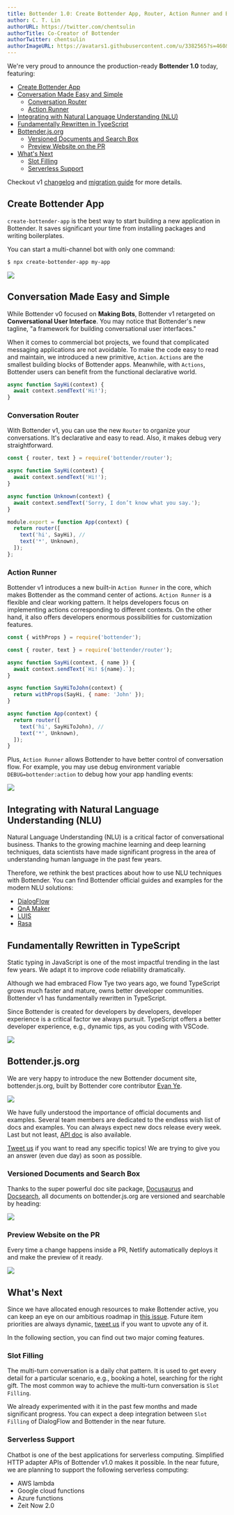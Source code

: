 ```yaml
---
title: Bottender 1.0: Create Bottender App, Router, Action Runner and Bottender.js.org
author: C. T. Lin
authorURL: https://twitter.com/chentsulin
authorTitle: Co-Creator of Bottender
authorTwitter: chentsulin
authorImageURL: https://avatars1.githubusercontent.com/u/3382565?s=460&v=4
---
```


We're very proud to announce the production-ready **Bottender 1.0** today, featuring:

- [Create Bottender App](/blog/2019/12/05/bottender-1#create-bottender-app)
- [Conversation Made Easy and Simple](/blog/2019/12/05/bottender-1#conversation-made-easy-and-simple)
  - [Conversation Router](/blog/2019/12/05/bottender-1#conversation-router)
  - [Action Runner](/blog/2019/12/05/bottender-1#action-runner)
- [Integrating with Natural Language Understanding (NLU)](/blog/2019/12/05/bottender-1#integrating-with-natural-language-understanding-nlu)
- [Fundamentally Rewritten in TypeScript](/blog/2019/12/05/bottender-1#fundamentally-rewritten-in-typescript)
- [Bottender.js.org](/blog/2019/12/05/bottender-1#bottenderjsorg)
  - [Versioned Documents and Search Box](/blog/2019/12/05/bottender-1#versioned-documents-and-search-box)
  - [Preview Website on the PR](/blog/2019/12/05/bottender-1#preview-website-on-the-pr)
- [What's Next](/blog/2019/12/05/bottender-1#whats-next)
  - [Slot Filling](/blog/2019/12/05/bottender-1#slot-filling)
  - [Serverless Support](/blog/2019/12/05/bottender-1#serverless-support)

Checkout v1 [changelog](https://github.com/Yoctol/bottender/releases/tag/v1.0.0) and [migration guide](/docs/migrating-v1) for more details.

<!--truncate-->

## Create Bottender App

`create-bottender-app` is the best way to start building a new application in Bottender. It saves significant your time from installing packages and writing boilerplates.

You can start a multi-channel bot with only one command:

```sh
$ npx create-bottender-app my-app
```

![](https://user-images.githubusercontent.com/3382565/67745483-5667ef80-fa5f-11e9-8bae-39489b8544e7.png)

## Conversation Made Easy and Simple

While Bottender v0 focused on **Making Bots**, Bottender v1 retargeted on **Conversational User Interface**. You may notice that Bottender's new tagline, "a framework for building conversational user interfaces."

When it comes to commercial bot projects, we found that complicated messaging applications are not avoidable. To make the code easy to read and maintain, we introduced a new primitive, `Action`. `Actions` are the smallest building blocks of Bottender apps. Meanwhile, with `Actions`, Bottender users can benefit from the functional declarative world.

```js
async function SayHi(context) {
  await context.sendText('Hi!');
}
```

### Conversation Router

With Bottender v1, you can use the new `Router` to organize your conversations. It's declarative and easy to read. Also, it makes debug very straightforward.

```js
const { router, text } = require('bottender/router');

async function SayHi(context) {
  await context.sendText('Hi!');
}

async function Unknown(context) {
  await context.sendText('Sorry, I don’t know what you say.');
}

module.export = function App(context) {
  return router([
    text('hi', SayHi), //
    text('*', Unknown),
  ]);
};
```

### Action Runner

Bottender v1 introduces a new built-in `Action Runner` in the core, which makes Bottender as the command center of actions. `Action Runner` is a flexible and clear working pattern. It helps developers focus on implementing actions corresponding to different contexts. On the other hand, it also offers developers enormous possibilities for customization features.

```js
const { withProps } = require('bottender');

const { router, text } = require('bottender/router');

async function SayHi(context, { name }) {
  await context.sendText(`Hi! ${name}.`);
}

async function SayHiToJohn(context) {
  return withProps(SayHi, { name: 'John' });
}

async function App(context) {
  return router([
    text('hi', SayHiToJohn), //
    text('*', Unknown),
  ]);
}
```

Plus, `Action Runner` allows Bottender to have better control of conversation flow. For example, you may use debug environment variable `DEBUG=bottender:action` to debug how your app handling events:

![](https://user-images.githubusercontent.com/3382565/70204869-0dd9db00-175d-11ea-814f-140b3807f39d.gif)

## Integrating with Natural Language Understanding (NLU)

Natural Language Understanding (NLU) is a critical factor of conversational business. Thanks to the growing machine learning and deep learning techniques, data scientists have made significant progress in the area of understanding human language in the past few years.

Therefore, we rethink the best practices about how to use NLU techniques with Bottender. You can find Bottender official guides and examples for the modern NLU solutions:

- [DialogFlow](/docs/advanced-guides-nlu#building-with-dialogflow)
- [QnA Maker](/docs/advanced-guides-nlu#building-with-qna-maker)
- [LUIS](/docs/advanced-guides-nlu#building-with-luis)
- [Rasa](/docs/advanced-guides-nlu#building-with-rasa-nlu)

## Fundamentally Rewritten in TypeScript

Static typing in JavaScript is one of the most impactful trending in the last few years. We adapt it to improve code reliability dramatically.

Although we had embraced Flow Tye two years ago, we found TypeScript grows much faster and mature, owns better developer communities. Bottender v1 has fundamentally rewritten in TypeScript.

Since Bottender is created for developers by developers, developer experience is a critical factor we always pursuit. TypeScript offers a better developer experience, e.g., dynamic tips, as you coding with VSCode.

![](https://user-images.githubusercontent.com/3382565/70221821-f9f59f80-1783-11ea-9da5-af802d384c8c.png)

## Bottender.js.org

We are very happy to introduce the new Bottender document site, bottender.js.org, built by Bottender core contributor [Evan Ye](https://github.com/jigsawye).

![](https://user-images.githubusercontent.com/3382565/70168751-6c269f80-1704-11ea-831e-cb6a49065d96.png)

We have fully understood the importance of official documents and examples. Several team members are dedicated to the endless wish list of docs and examples. You can always expect new docs release every week. Last but not least, [API doc](/docs/api-context) is also available.

[Tweet us](https://twitter.com/bottenderjs) if you want to read any specific topics! We are trying to give you an answer (even due day) as soon as possible.

### Versioned Documents and Search Box

Thanks to the super powerful doc site package, [Docusaurus](https://docusaurus.io/) and [Docsearch](https://community.algolia.com/docsearch/), all documents on bottender.js.org are versioned and searchable by heading:

![](https://user-images.githubusercontent.com/3382565/70169022-f1aa4f80-1704-11ea-8726-7a7ecc2fa1f1.png)

### Preview Website on the PR

Every time a change happens inside a PR, Netlify automatically deploys it and make the preview of it ready.

![](https://user-images.githubusercontent.com/3382565/70206187-a2463c80-1761-11ea-82fb-1ed6334368dc.png)

## What's Next

Since we have allocated enough resources to make Bottender active, you can keep an eye on our ambitious roadmap in [this issue](https://github.com/Yoctol/bottender/issues/435). Future item priorities are always dynamic, [tweet us](https://twitter.com/bottenderjs) if you want to upvote any of it.

In the following section, you can find out two major coming features.

### Slot Filling

The multi-turn conversation is a daily chat pattern. It is used to get every detail for a particular scenario, e.g., booking a hotel, searching for the right gift. The most common way to achieve the multi-turn conversation is `Slot Filling`.

We already experimented with it in the past few months and made significant progress. You can expect a deep integration between `Slot Filling` of DialogFlow and Bottender in the near future.

### Serverless Support

Chatbot is one of the best applications for serverless computing. Simplified HTTP adapter APIs of Bottender v1.0 makes it possible. In the near future, we are planning to support the following serverless computing:

- AWS lambda
- Google cloud functions
- Azure functions
- Zeit Now 2.0
